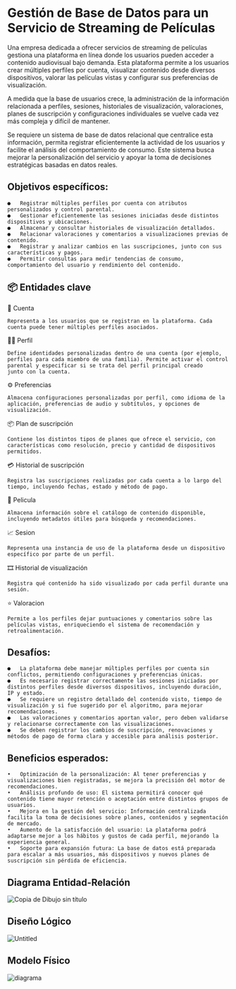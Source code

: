# Gestión de Base de Datos para un Servicio de Streaming de Películas

Una empresa dedicada a ofrecer servicios de streaming de películas gestiona una plataforma en línea donde los usuarios pueden acceder a contenido audiovisual bajo demanda. Esta plataforma permite a los usuarios crear múltiples perfiles por cuenta, visualizar contenido desde diversos dispositivos, valorar las películas vistas y configurar sus preferencias de visualización.

A medida que la base de usuarios crece, la administración de la información relacionada a perfiles, sesiones, historiales de visualización, valoraciones, planes de suscripción y configuraciones individuales se vuelve cada vez más compleja y difícil de mantener.

Se requiere un sistema de base de datos relacional que centralice esta información, permita registrar eficientemente la actividad de los usuarios y facilite el análisis del comportamiento de consumo. Este sistema busca mejorar la personalización del servicio y apoyar la toma de decisiones estratégicas basadas en datos reales.


## Objetivos específicos:

    ●	Registrar múltiples perfiles por cuenta con atributos personalizados y control parental.
    ●	Gestionar eficientemente las sesiones iniciadas desde distintos dispositivos y ubicaciones.
    ●	Almacenar y consultar historiales de visualización detallados.
    ●	Relacionar valoraciones y comentarios a visualizaciones previas de contenido.
    ●	Registrar y analizar cambios en las suscripciones, junto con sus características y pagos.
    ●	Permitir consultas para medir tendencias de consumo, comportamiento del usuario y rendimiento del contenido.


## 📦 Entidades clave

👤 Cuenta

    Representa a los usuarios que se registran en la plataforma. Cada cuenta puede tener múltiples perfiles asociados.

🧑‍💻 Perfil

    Define identidades personalizadas dentro de una cuenta (por ejemplo, perfiles para cada miembro de una familia). Permite activar el control parental y especificar si se trata del perfil principal creado      junto con la cuenta.

⚙️ Preferencias

    Almacena configuraciones personalizadas por perfil, como idioma de la aplicación, preferencias de audio y subtítulos, y opciones de visualización.

📦 Plan de suscripción

    Contiene los distintos tipos de planes que ofrece el servicio, con características como resolución, precio y cantidad de dispositivos permitidos.
    
💳 Historial de suscripción

    Registra las suscripciones realizadas por cada cuenta a lo largo del tiempo, incluyendo fechas, estado y método de pago.

🎥 Pelicula

    Almacena información sobre el catálogo de contenido disponible, incluyendo metadatos útiles para búsqueda y recomendaciones.

📈 Sesion

    Representa una instancia de uso de la plataforma desde un dispositivo específico por parte de un perfil.

🎞️ Historial de visualización

    Registra qué contenido ha sido visualizado por cada perfil durante una sesión.

⭐ Valoracion

    Permite a los perfiles dejar puntuaciones y comentarios sobre las películas vistas, enriqueciendo el sistema de recomendación y retroalimentación.



## Desafíos:

    ●	La plataforma debe manejar múltiples perfiles por cuenta sin conflictos, permitiendo configuraciones y preferencias únicas.
    ●	Es necesario registrar correctamente las sesiones iniciadas por distintos perfiles desde diversos dispositivos, incluyendo duración, IP y estado.
    ●	Se requiere un registro detallado del contenido visto, tiempo de visualización y si fue sugerido por el algoritmo, para mejorar recomendaciones.
    ●	Las valoraciones y comentarios aportan valor, pero deben validarse y relacionarse correctamente con las visualizaciones.
    ●	Se deben registrar los cambios de suscripción, renovaciones y métodos de pago de forma clara y accesible para análisis posterior.

## Beneficios esperados:

    •	Optimización de la personalización: Al tener preferencias y visualizaciones bien registradas, se mejora la precisión del motor de recomendaciones.
    •	Análisis profundo de uso: El sistema permitirá conocer qué contenido tiene mayor retención o aceptación entre distintos grupos de usuarios.
    •	Mejora en la gestión del servicio: Información centralizada facilita la toma de decisiones sobre planes, contenidos y segmentación de mercado.
    •	Aumento de la satisfacción del usuario: La plataforma podrá adaptarse mejor a los hábitos y gustos de cada perfil, mejorando la experiencia general.
    •	Soporte para expansión futura: La base de datos está preparada para escalar a más usuarios, más dispositivos y nuevos planes de suscripción sin pérdida de eficiencia.

## Diagrama Entidad-Relación
![Copia de Dibujo sin título](https://github.com/user-attachments/assets/34888973-87e6-4694-8f49-6eb6390e50df)

## Diseño Lógico
![Untitled](https://github.com/user-attachments/assets/0d40dacf-52f4-4b11-accf-fbca4012d409)

## Modelo Físico
![diagrama](https://github.com/user-attachments/assets/f3b44be7-20ad-4afa-b8b3-b668abc09301)
